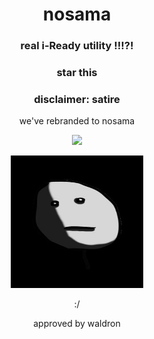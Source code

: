 <h1 align="center">nosama</h1>
<h3 align="center">real i-Ready utility !!!?!</h3>
<h3 align="center">star this</h3>
<h3 align="center">disclaimer: satire</h3>
<p align="center">we've rebranded to nosama</p>
<p align="center">
        <a href="https://discord.gg/BWNZpSBJJ8">
	       <img src="https://img.shields.io/discord/1192248054691151882?label=discord&logo=discord">
        </a>
</p>
<p align="center">
<img width="212" height="212" src="https://github.com/Orphanlol/iReady-fr/blob/main/img/weird.jpg">
</p>
<p align="center">:/</p>
<p align="center">approved by waldron</</p>

